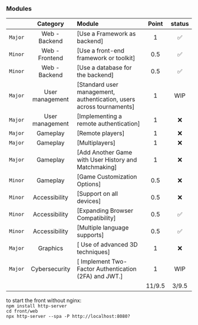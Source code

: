 <br>

### Modules

|    |           Category           | Module | Point | status |
| :-----: | :--------------------------: | :----- | :------: | :----: |
| `Major` | Web - Backend                          | [Use a Framework as backend] | 1 | &#9989; |
| `Minor` | Web - Frontend                          | [Use a front-end framework or toolkit] | 0.5 |&#9989; |
| `Minor` | Web - Backend                          | [Use a database for the backend] | 0.5 |&#9989; |
| `Major` | User management                          | [Standard user management, authentication, users across tournaments] | 1 | WIP |
| `Major` | User management                          | [Implementing a remote authentication] | 1 | &#10060; |
| `Major` | Gameplay                          | [Remote players] | 1 | &#10060; |
| `Major` | Gameplay                          | [Multiplayers] | 1 | &#10060; |
| `Major` | Gameplay                          | [Add Another Game with User History and Matchmaking] | 1 | &#10060; |
| `Minor` | Gameplay                         | [Game Customization Options] | 0.5 | &#10060; |
| `Minor` | Accessibility                         | [Support on all devices] | 0.5 | &#10060; |
| `Minor` | Accessibility                         | [Expanding Browser Compatibility] | 0.5 | &#9989; |
| `Minor` | Accessibility                         | [Multiple language supports] | 0.5 | &#9989; |
| `Major` | Graphics                         | [ Use of advanced 3D techniques] | 1 |  &#10060; |
| `Major` | Cybersecurity | [ Implement Two-Factor Authentication (2FA) and JWT.] | 1 | WIP |
| | | | 11/9.5 | 3/9.5 |


to start the front without nginx: <br>
`npm install http-server` <br>
`cd front/web` <br>
`npx http-server --spa -P http://localhost:8080?`
